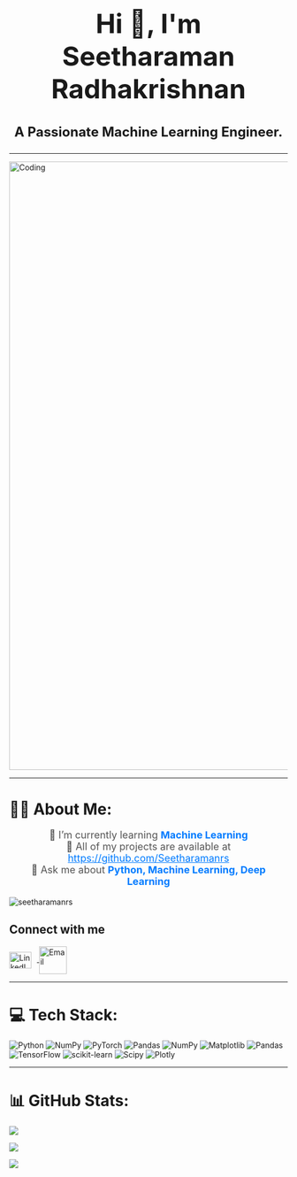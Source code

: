 
<h1 align="center" style="font-size: 48px;">Hi 👋, I'm Seetharaman Radhakrishnan</h1>
<h3 align="center" style="font-size: 24px;">A Passionate Machine Learning Engineer.</h3>

<hr/>
<img align="center" alt="Coding" width="1100" src="https://i.pinimg.com/originals/b1/5b/d5/b15bd596014d9d9310e59b07b85da550.gif">
<hr/>

# 👨‍💻 About Me:

<ul style="list-style-type: none; padding: 0; text-align: center; font-size: 18px; color: #555;">
  <li>🚀 I’m currently learning <strong style="color: #007bff;">Machine Learning</strong></li>
  <li>🔗 All of my projects are available at <a href="YOUR_PROJECTS_URL" style="color: #007bff;">https://github.com/Seetharamanrs</a></li>
  <li>🤔 Ask me about <strong style="color: #007bff;">Python, Machine Learning, Deep Learning</strong></li>
</ul>

<p align="left"> <img src="https://komarev.com/ghpvc/?username=seetharamanrs&label=Profile%20views&color=0e75b6&style=flat" alt="seetharamanrs" /> </p>


## Connect with me

<p align="left">
  <a href="https://linkedin.com/in/seetharaman-r" target="blank">
    <img align="center" src="https://raw.githubusercontent.com/rahuldkjain/github-profile-readme-generator/master/src/images/icons/Social/linked-in-alt.svg" alt="LinkedIn" height="30" width="40" style="margin-right: 10px;" />
  </a>
  <a href="mailto:seetharaman2632001@gmail.com" target="blank">
    <img align="center" src="https://purepng.com/public/uploads/large/purepng.com-mail-iconsymbolsiconsapple-iosiosios-8-iconsios-8-721522596075clftr.png" alt="Email" height="50" width="50" />
  </a>
</p>
<hr/>

# 💻 Tech Stack:
![Python](https://img.shields.io/badge/python-3670A0?style=for-the-badge&logo=python&logoColor=ffdd54) ![NumPy](https://img.shields.io/badge/numpy-%23013243.svg?style=for-the-badge&logo=numpy&logoColor=white) ![PyTorch](https://img.shields.io/badge/PyTorch-%23EE4C2C.svg?style=for-the-badge&logo=PyTorch&logoColor=white) ![Pandas](https://img.shields.io/badge/pandas-%23150458.svg?style=for-the-badge&logo=pandas&logoColor=white) ![NumPy](https://img.shields.io/badge/numpy-%23013243.svg?style=for-the-badge&logo=numpy&logoColor=white) ![Matplotlib](https://img.shields.io/badge/Matplotlib-%23ffffff.svg?style=for-the-badge&logo=Matplotlib&logoColor=black) ![Pandas](https://img.shields.io/badge/pandas-%23150458.svg?style=for-the-badge&logo=pandas&logoColor=white) ![TensorFlow](https://img.shields.io/badge/TensorFlow-%23FF6F00.svg?style=for-the-badge&logo=TensorFlow&logoColor=white) ![scikit-learn](https://img.shields.io/badge/scikit--learn-%23F7931E.svg?style=for-the-badge&logo=scikit-learn&logoColor=white) ![Scipy](https://img.shields.io/badge/SciPy-%230C55A5.svg?style=for-the-badge&logo=scipy&logoColor=%white) ![Plotly](https://img.shields.io/badge/Plotly-%233F4F75.svg?style=for-the-badge&logo=plotly&logoColor=white)
<hr/>

# 📊 GitHub Stats:

  ![](https://github-readme-stats.vercel.app/api?username=seetharamanrs&theme=neon&hide_border=true&include_all_commits=true&count_private=true)


  ![](https://github-readme-streak-stats.herokuapp.com/?user=seetharamanrs&theme=neon&hide_border=true)



  ![](https://github-readme-stats.vercel.app/api/top-langs/?username=seetharamanrs&theme=neon&hide_border=true&include_all_commits=true&count_private=true&layout=compact)
